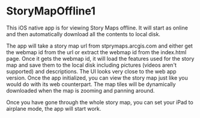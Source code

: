 StoryMapOffline1
================

This iOS native app is for viewing Story Maps offline. It will start as online and then automatically download all the contents to local disk. 

The app will take a story map url from stprymaps.arcgis.com and either get the webmap id from the url or extract the webmap id from 
the index.html page. Once it gets the webmap id, it will load the features used for the story map and save them to the local disk
including pictures (videos aren't supported) and descriptions. The UI looks very close to the web app version. Once the app initialized, 
you can view the story map just like you would do with its web counterpart. The map tiles will be dynamically downloaded when the 
map is zooming and panning around. 

Once you have gone through the whole story map, you can set your iPad to airplane mode, the app will start work. 
